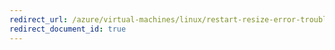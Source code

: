 ```yaml
---
redirect_url: /azure/virtual-machines/linux/restart-resize-error-troubleshooting
redirect_document_id: true
---
```

